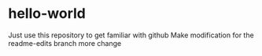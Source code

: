 # hello-world
Just use this repository to get familiar with github
Make modification for the readme-edits branch
more change
